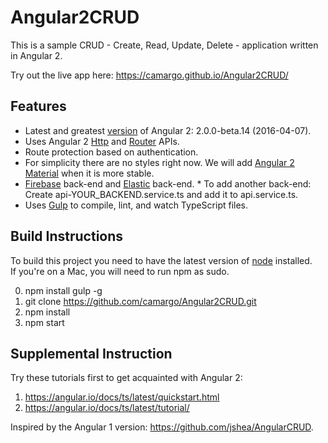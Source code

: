 # Angular2CRUD

This is a sample CRUD - Create, Read, Update, Delete - application written in Angular 2.

Try out the live app here: https://camargo.github.io/Angular2CRUD/

## Features
* Latest and greatest [version](https://github.com/angular/angular/blob/master/CHANGELOG.md) of Angular 2: 2.0.0-beta.14 (2016-04-07).
* Uses Angular 2 [Http](https://angular.io/docs/js/latest/api/http/) and [Router](https://angular.io/docs/ts/latest/api/router/) APIs.
* Route protection based on authentication.
* For simplicity there are no styles right now. We will add [Angular 2 Material](https://github.com/angular/material2) when it is more stable.
* [Firebase](https://www.firebase.com/) back-end and [Elastic](https://www.elastic.co/products/elasticsearch) back-end.
      * To add another back-end: Create api-YOUR_BACKEND.service.ts and add it to api.service.ts.
* Uses [Gulp](http://gulpjs.com/) to compile, lint, and watch TypeScript files.

## Build Instructions

To build this project you need to have the latest version of [node](https://nodejs.org/en/) installed.
<br>
If you're on a Mac, you will need to run npm as sudo.

0. npm install gulp -g
1. git clone https://github.com/camargo/Angular2CRUD.git
2. npm install
3. npm start
      
## Supplemental Instruction

Try these tutorials first to get acquainted with Angular 2:

1. https://angular.io/docs/ts/latest/quickstart.html
2. https://angular.io/docs/ts/latest/tutorial/

Inspired by the Angular 1 version: https://github.com/jshea/AngularCRUD.
